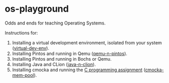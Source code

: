 # os-playground
Odds and ends for teaching Operating Systems.

Instructions for:

1. Installing a virtual development environment, isolated from your system ([virtual-dev-env](https://github.com/ivogeorg/os-playground/blob/master/install-virtual-dev-env.md)).
2. Installing Pintos and running in Qemu ([qemu-n-pintos](https://github.com/ivogeorg/os-playground/blob/master/install-pintos-with-qemu.md)).
3. Installing Pintos and running in Bochs or Qemu.
4. Installing Java and CLion ([java-n-clion](https://github.com/ivogeorg/os-playground/blob/master/java-n-clion.md)).
5. Installing cmocka and running the [C programming assignment](https://github.com/ivogeorg/denver-os-pa-c) ([cmocka-mem-pool](https://github.com/ivogeorg/os-playground/blob/master/cmocka-mem-pool)).

